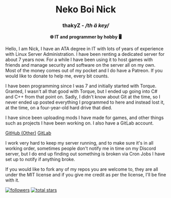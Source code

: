 <div align="center">
<h1>Neko Boi Nick</h1>
<h3>thakyZ - <i>/th ä key/</i></h2>
<b>🌐 IT and programmer by hobby 🖥️</b>
</div>

Hello, I am Nick, I have an ATA degree in IT with lots of years of experience with Linux Server Administration. I have been renting a dedicated server for about 7 years now. For a while I have been using it to host games with friends and manage security and software on the server all on my own. Most of the money comes out of my pocket and I do have a Patreon. If you would like to donate to help me, every bit counts.

I have been programming since I was 7 and initially started with Torque. Granted, I wasn't all that good with Torque, but I ended up going into C# and C++ from that point on. Sadly, I didn't know about Git at the time, so I never ended up posted everything I programmed to here and instead lost it, at the time, on a four-year-old hard drive that died.

I have since been uploading mods I have made for games, and other things such as projects I have been working on. I also have a GitLab account.

[GitHub (Other)](https://gitlab.com/nekoboinick)
[GitLab](https://gitlab.com/thakyz)

I work very hard to keep my server running, and to make sure it's in all working order, sometimes people don't notify me in time on my Discord server, but I do end up finding out something is broken via Cron Jobs I have set up to notify if anything broke.

If you would like to fork any of my repos you are welcome to, they are all under the MIT license and if you give me credit as per the license, I'll be fine with it.

<p align="left">
  <a href="https://github.com/thakyZ?tab=followers"><img alt="followers" title="Follow me on Github" src="https://custom-icon-badges.demolab.com/github/followers/thakyZ?color=236ad3&labelColor=1155ba&style=for-the-badge&logo=person-add&label=Follow&logoColor=white" /></a>
  <a href="https://github.com/thakyZ?tab=repositories&sort=stargazers"><img alt="total stars" title="Total stars on GitHub" src="https://custom-icon-badges.demolab.com/github/stars/thakyZ?color=55960c&style=for-the-badge&labelColor=488207&logo=star" /></a>
</p>
